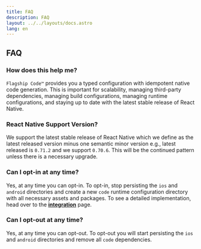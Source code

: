 ```yaml
---
title: FAQ
description: FAQ
layout: ../../layouts/docs.astro
lang: en
---
```


## FAQ

### How does this help me?

`Flagship Code™` provides you a typed configuration with idempotent native code generation. This is important for scalability, managing third-party dependencies, managing build configurations, managing runtime configurations, and staying up to date with the latest stable release of React Native.

### React Native Support Version?

We support the latest stable release of React Native which we define as the latest released version minus one semantic minor version e.g., latest released is `0.71.2` and we support `0.70.6`. This will be the continued pattern unless there is a necessary upgrade.

### Can I opt-in at any time?

Yes, at any time you can opt-in. To opt-in, stop persisting the `ios` and `android` directories and create a new `code` runtime configuration directory with all necessary assets and packages. To see a detailed implementation, head over to the [**integration**](/en/usage/integration) page.

### Can I opt-out at any time?

Yes, at any time you can opt-out. To opt-out you will start persisting the `ios` and `android` directories and remove all `code` dependencies.
